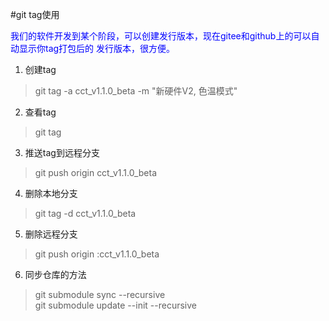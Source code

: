 ﻿#git tag使用

<font color="blue">
我们的软件开发到某个阶段，可以创建发行版本，现在gitee和github上的可以自动显示你tag打包后的
发行版本，很方便。
</font>

1. 创建tag
>git tag -a cct_v1.1.0_beta -m "新硬件V2, 色温模式"

2. 查看tag
>git tag

3. 推送tag到远程分支
> git push origin cct_v1.1.0_beta
       
4. 删除本地分支
>git tag -d cct_v1.1.0_beta

5. 删除远程分支
>git push origin :cct_v1.1.0_beta

6. 同步仓库的方法
>git submodule sync --recursive                                  
git submodule update --init --recursive      

